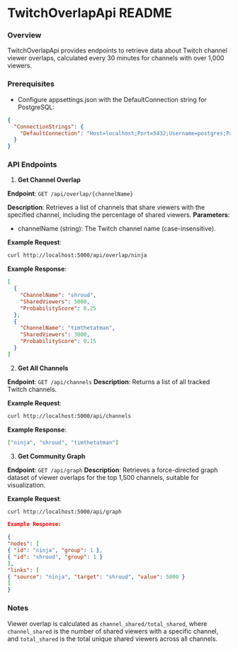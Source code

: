 # TwitchOverlapApi README

### Overview

TwitchOverlapApi provides endpoints to retrieve data about Twitch channel viewer overlaps, calculated every 30 minutes for channels with over 1,000 viewers.

### Prerequisites

- Configure appsettings.json with the DefaultConnection string for PostgreSQL:

```json
{
  "ConnectionStrings": {
    "DefaultConnection": "Host=localhost;Port=5432;Username=postgres;Password=postgres;Database=postgres;"
  }
}
```

### API Endpoints

1. **Get Channel Overlap**

**Endpoint**: `GET /api/overlap/{channelName}`

**Description**: Retrieves a list of channels that share viewers with the specified channel, including the percentage of shared viewers.
**Parameters**:

- channelName (string): The Twitch channel name (case-insensitive).

**Example Request**:

```bash
curl http://localhost:5000/api/overlap/ninja
```

**Example Response**:

```json
[
  {
    "ChannelName": "shroud",
    "SharedViewers": 5000,
    "ProbabilityScore": 0.25
  },
  {
    "ChannelName": "timthetatman",
    "SharedViewers": 3000,
    "ProbabilityScore": 0.15
  }
]
```

2. **Get All Channels**

**Endpoint**: `GET /api/channels`
**Description**: Returns a list of all tracked Twitch channels.

**Example Request**:

```bash
curl http://localhost:5000/api/channels
```

**Example Response**:

```json
["ninja", "shroud", "timthetatman"]
```

3. **Get Community Graph**

**Endpoint**: `GET /api/graph`
**Description**: Retrieves a force-directed graph dataset of viewer overlaps for the top 1,500 channels, suitable for visualization.

**Example Request**:

```bash
curl http://localhost:5000/api/graph
```

```json
Example Response:

{
"nodes": [
{ "id": "ninja", "group": 1 },
{ "id": "shroud", "group": 1 }
],
"links": [
{ "source": "ninja", "target": "shroud", "value": 5000 }
]
}
```

### Notes

Viewer overlap is calculated as `channel_shared/total_shared`, where `channel_shared` is the number of shared viewers with a specific channel, and `total_shared` is the total unique shared viewers across all channels.
